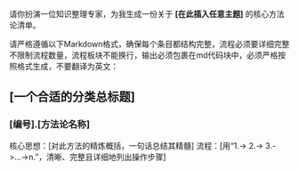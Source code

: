 请你扮演一位知识整理专家，为我生成一份关于 **[在此插入任意主题]** 的核心方法论清单。

请严格遵循以下Markdown格式，确保每个条目都结构完整，流程必须要详细完整不限制流程数量，流程板块不能换行，输出必须包裹在md代码块中，必须严格按照格式生成，不要翻译为英文：

## [一个合适的分类总标题]

### [编号].[方法论名称]
核心思想：[对此方法的精炼概括，一句话总结其精髓]
流程：[用“1.-> 2.-> 3.->…->n.”，清晰、完整且详细地列出操作步骤]
